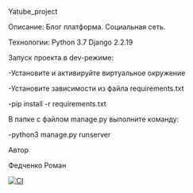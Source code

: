 Yatube_project

Описание:
Блог платформа. Социальная сеть.

Технологии:
Python 3.7 Django 2.2.19

Запуск проекта в dev-режиме:

-Установите и активируйте виртуальное окружение

-Установите зависимости из файла requirements.txt

-pip install -r requirements.txt

В папке с файлом manage.py выполните команду:

-python3 manage.py runserver

Автор

Федченко Роман

[![CI](https://github.com/yandex-praktikum/hw04_tests/actions/workflows/python-app.yml/badge.svg?branch=master)](https://github.com/yandex-praktikum/hw04_tests/actions/workflows/python-app.yml)
